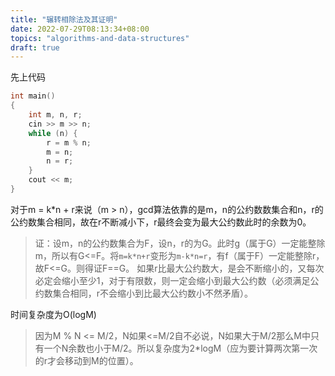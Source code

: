 ```yaml
---
title: "辗转相除法及其证明"
date: 2022-07-29T08:13:34+08:00
topics: "algorithms-and-data-structures"
draft: true
---
```


先上代码

```cpp
int main()
{    
    int m, n, r;
    cin >> m >> n;
    while (n) {
        r = m % n;
        m = n;
        n = r;
    }
    cout << m;
}
```

对于m = k*n + r来说（m > n），gcd算法依靠的是m，n的公约数数集合和n，r的公约数集合相同，故在r不断减小下，r最终会变为最大公约数此时的余数为0。

> 证：设m，n的公约数集合为F，设n，r的为G。此时g（属于G）一定能整除m，所以有G<=F。将`m=k*n+r`变形为`m-k*n=r`，有f（属于F）一定能整除r，故F<=G。则得证F==G。
> 如果r比最大公约数大，是会不断缩小的，又每次必定会缩小至少1，对于有限数，则一定会缩小到最大公约数（必须满足公约数集合相同，r不会缩小到比最大公约数小不然矛盾）。

时间复杂度为O(logM)

> 因为M % N <= M/2，N如果<=M/2自不必说，N如果大于M/2那么M中只有一个N余数也小于M/2。所以复杂度为2*logM（应为要计算两次第一次的r才会移动到M的位置）。
